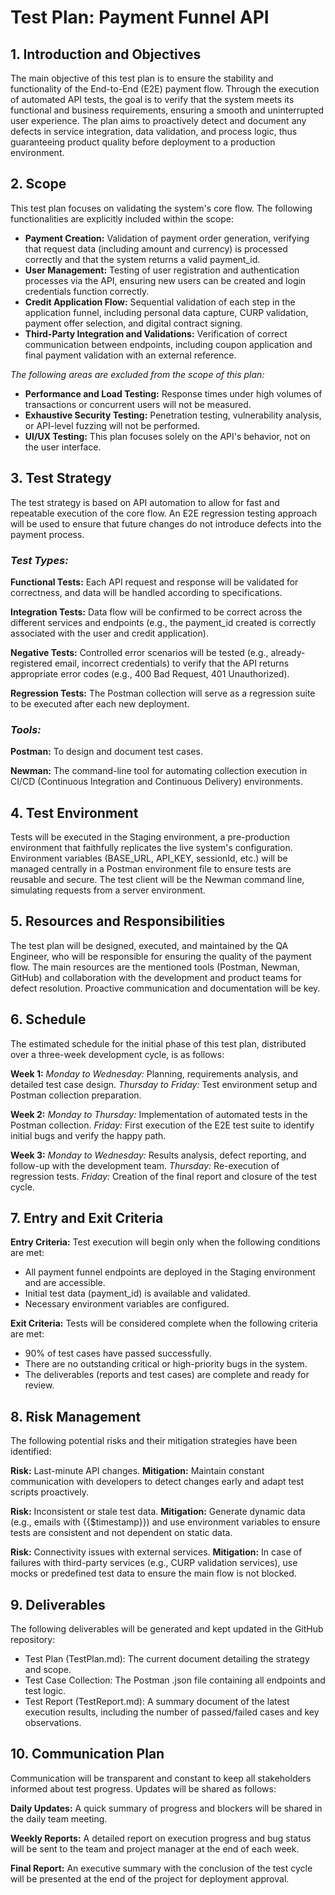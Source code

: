 
# Test Plan: Payment Funnel API

## **1. Introduction and Objectives**

The main objective of this test plan is to ensure the stability and functionality of the End-to-End (E2E) payment flow. Through the execution of automated API tests, the goal is to verify that the system meets its functional and business requirements, ensuring a smooth and uninterrupted user experience. The plan aims to proactively detect and document any defects in service integration, data validation, and process logic, thus guaranteeing product quality before deployment to a production environment.

## **2. Scope**

This test plan focuses on validating the system's core flow. The following functionalities are explicitly included within the scope:

 - **Payment Creation:** Validation of payment order generation, verifying that request data (including amount and currency) is
   processed correctly and that the system returns a valid payment_id.
 - **User Management:** Testing of user registration and authentication processes via the API, ensuring new users can be created and login
   credentials function correctly.
 - **Credit Application Flow:** Sequential validation of each step in the application funnel, including personal data capture, CURP
   validation, payment offer selection, and digital contract signing.
 - **Third-Party Integration and Validations:** Verification of correct communication between endpoints, including coupon application and
   final payment validation with an external reference.

*The following areas are excluded from the scope of this plan:*

 - **Performance and Load Testing:** Response times under high volumes of transactions or concurrent users will not be measured.
 - **Exhaustive Security Testing:** Penetration testing, vulnerability analysis, or API-level fuzzing will not be performed.
 - **UI/UX Testing:** This plan focuses solely on the API's behavior, not on the user interface.


## **3. **Test Strategy****

The test strategy is based on API automation to allow for fast and repeatable execution of the core flow. An E2E regression testing approach will be used to ensure that future changes do not introduce defects into the payment process.

### ***Test Types:***

**Functional Tests:** Each API request and response will be validated for correctness, and data will be handled according to specifications.

**Integration Tests:** Data flow will be confirmed to be correct across the different services and endpoints (e.g., the payment_id created is correctly associated with the user and credit application).

**Negative Tests:** Controlled error scenarios will be tested (e.g., already-registered email, incorrect credentials) to verify that the API returns appropriate error codes (e.g., 400 Bad Request, 401 Unauthorized).

**Regression Tests:** The Postman collection will serve as a regression suite to be executed after each new deployment.

### ***Tools:***

**Postman:** To design and document test cases.

**Newman:** The command-line tool for automating collection execution in CI/CD (Continuous Integration and Continuous Delivery) environments.

## **4. Test Environment**

Tests will be executed in the Staging environment, a pre-production environment that faithfully replicates the live system's configuration. Environment variables (BASE_URL, API_KEY, sessionId, etc.) will be managed centrally in a Postman environment file to ensure tests are reusable and secure. The test client will be the Newman command line, simulating requests from a server environment.

## **5. Resources and Responsibilities**

The test plan will be designed, executed, and maintained by the QA Engineer, who will be responsible for ensuring the quality of the payment flow. The main resources are the mentioned tools (Postman, Newman, GitHub) and collaboration with the development and product teams for defect resolution. Proactive communication and documentation will be key.

## **6. Schedule**

The estimated schedule for the initial phase of this test plan, distributed over a three-week development cycle, is as follows:

**Week 1:**
*Monday to Wednesday:* Planning, requirements analysis, and detailed test case design.
*Thursday to Friday:* Test environment setup and Postman collection preparation.

**Week 2:**
*Monday to Thursday:* Implementation of automated tests in the Postman collection.
*Friday:* First execution of the E2E test suite to identify initial bugs and verify the happy path.

**Week 3:**
*Monday to Wednesday:* Results analysis, defect reporting, and follow-up with the development team.
*Thursday:* Re-execution of regression tests.
*Friday:* Creation of the final report and closure of the test cycle.

## **7. Entry and Exit Criteria**

**Entry Criteria:** Test execution will begin only when the following conditions are met:

 - All payment funnel endpoints are deployed in the Staging environment
   and are accessible.
 - Initial test data (payment_id) is available and validated.
 - Necessary environment variables are configured.

**Exit Criteria:** Tests will be considered complete when the following criteria are met:

 - 90% of test cases have passed successfully.
 - There are no outstanding critical or high-priority bugs in the
   system.
 - The deliverables (reports and test cases) are complete and ready for
   review.

## 8. Risk Management

The following potential risks and their mitigation strategies have been identified:

**Risk:** Last-minute API changes.
**Mitigation:** Maintain constant communication with developers to detect changes early and adapt test scripts proactively.

**Risk:** Inconsistent or stale test data.
**Mitigation:** Generate dynamic data (e.g., emails with {{$timestamp}}) and use environment variables to ensure tests are consistent and not dependent on static data.

**Risk:** Connectivity issues with external services.
**Mitigation:** In case of failures with third-party services (e.g., CURP validation services), use mocks or predefined test data to ensure the main flow is not blocked.

## 9. Deliverables

The following deliverables will be generated and kept updated in the GitHub repository:

 - Test Plan (TestPlan.md): The current document detailing the strategy
   and scope.
 - Test Case Collection: The Postman .json file containing all endpoints
   and test logic.
 - Test Report (TestReport.md): A summary document of the latest
   execution results, including the number of passed/failed cases and
   key observations.

## 10. Communication Plan

Communication will be transparent and constant to keep all stakeholders informed about test progress. Updates will be shared as follows:

**Daily Updates:** A quick summary of progress and blockers will be shared in the daily team meeting.

**Weekly Reports:** A detailed report on execution progress and bug status will be sent to the team and project manager at the end of each week.

**Final Report:** An executive summary with the conclusion of the test cycle will be presented at the end of the project for deployment approval.
